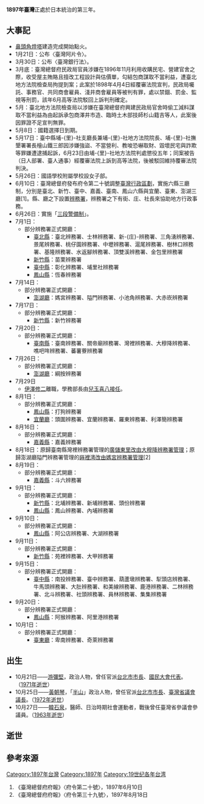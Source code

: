 **1897年臺灣**正處於日本統治的第三年。

## 大事記

  - [鼻頭角燈塔](../Page/鼻頭角燈塔.md "wikilink")建造完成開始點火。
  - 1月21日：公布〈臺灣阿片令〉。
  - 3月30日：公布〈臺灣銀行法〉。
  - 3月底：臺灣總督府民政局官員涉嫌在1896年11月利用收購民宅、營建官舍之際，收受屋主賄賂且擅改工程設計與估價單，勾結包商謀取不當利益，遭臺北地方法院檢查局拘提到案；此案於1898年4月4日經覆審法院宣判，民政局囑託、事務官、共同商會雇員、淺井商會雇員等被判有罪，處以禁錮、罰金、監視等刑罰，該年6月高等法院駁回上訴判刑確定。
  - 5月：臺北地方法院檢查局以涉嫌在臺灣總督府興建民政局官舍時偷工減料謀取不當利益為由起訴承包商澤井市造、臨時土木部技師杉山籍吉等人，此案後因罪證不足宣判無罪。
  - 5月8日：國籍選擇日到期。
  - 5月17日：臺中縣埔-{里}-社支廳長兼埔-{里}-社地方法院院長、埔-{里}-社撫墾署署長檜山鐵三郎因涉嫌強盜、不當營利、教唆恐嚇取財、毀壞民宅與詐欺等罪嫌遭逮捕起訴，6月23日由埔-{里}-社地方法院判處懲役五年；同案被告（日人部署、臺人通事）經覆審法院上訴到高等法院，後被駁回維持覆審法院判決。
  - 5月26日：國語學校附屬學校設女子部。
  - 6月10日：臺灣總督府發布府令第二十號調整[臺灣行政區劃](../Page/臺灣日治時期行政區劃.md "wikilink")，實施六縣三廳制，分別是臺北、新竹、臺中、嘉義、臺南、鳳山六縣與宜蘭、臺東、澎湖三廳\[1\]。縣、廳之下設置[辨務署](../Page/辨務署.md "wikilink")，辨務署之下有街、庄、社長來協助地方行政事務。
  - 6月26日：實施「[三段警備制](https://zh.wikipedia.org/wiki/三段警備制 "wikilink")」。
  - 7月1日：
      - 部分辨務署正式開廳：
          - [臺北縣](../Page/臺北縣_\(日治時期\).md "wikilink")：臺北辨務署、士林辨務署、新-{庄}-辨務署、三角湧辨務署、景尾辨務署、桃仔園辨務署、中壢辨務署、滬尾辨務署、樹林口辨務署、基隆辨務署、水返腳辨務署、頂雙溪辨務署、金包里辨務署
          - [新竹縣](https://zh.wikipedia.org/wiki/新竹縣_\(日治時期\) "wikilink")：苗栗辨務署
          - [臺中縣](../Page/臺中縣_\(日治時期\).md "wikilink")：彰化辨務署、埔里社辨務署
          - [鳳山縣](https://zh.wikipedia.org/wiki/鳳山縣_\(日治時期\) "wikilink")：恆春辨務署
  - 7月14日：
      - 部分辨務署正式開廳：
          - [澎湖廳](../Page/澎湖廳.md "wikilink")：媽宮辨務署、隘門辨務署、小池角辨務署、大赤崁辨務署
  - 7月17日：
      - 部分辨務署正式開廳：
          - [新竹縣](https://zh.wikipedia.org/wiki/新竹縣_\(日治時期\) "wikilink")：新竹辨務署
  - 7月20日：
      - 部分辨務署正式開廳：
          - [臺南縣](../Page/臺南縣_\(日治時期\).md "wikilink")：臺南辨務署、關帝廟辨務署、灣裡辨務署、大穆降辨務署、噍吧哖辨務署、蕃薯藔辨務署
  - 7月26日：
      - 部分辨務署正式開廳：
          - [澎湖廳](../Page/澎湖廳.md "wikilink")：綱按辨務署
  - 7月29日
      - [伊澤修二](../Page/伊澤修二.md "wikilink")離職，學務部長由[兒玉喜八接任](https://zh.wikipedia.org/wiki/兒玉喜八 "wikilink")。
  - 8月1日：
      - 部分辨務署正式開廳：
          - [鳳山縣](https://zh.wikipedia.org/wiki/鳳山縣_\(日治時期\) "wikilink")：打狗辨務署
          - [宜蘭廳](../Page/宜蘭廳.md "wikilink")：頭圍辨務署、宜蘭辨務署、羅東辨務署、利澤簡辨務署
  - 8月16日：
      - 部分辨務署正式開廳：
          - [嘉義縣](../Page/嘉義縣_\(日治時期\).md "wikilink")：嘉義辨務署
  - 8月18日：原歸臺南縣灣裡辨務署管理的[廣儲東里改由大穆降辨務署管理](https://zh.wikipedia.org/wiki/廣儲東里 "wikilink")；原歸澎湖廳隘門辨務署管理的[嵵裡澚改由媽宮辨務署管理](https://zh.wikipedia.org/wiki/嵵裡澚 "wikilink")\[2\]
  - 8月19日：
      - 部分辨務署正式開廳：
          - [嘉義縣](../Page/嘉義縣_\(日治時期\).md "wikilink")：斗六辨務署
  - 9月1日：
      - 部分辨務署正式開廳：
          - [新竹縣](https://zh.wikipedia.org/wiki/新竹縣_\(日治時期\) "wikilink")：北埔辨務署、新埔辨務署、頭份辨務署
          - [鳳山縣](https://zh.wikipedia.org/wiki/鳳山縣_\(日治時期\) "wikilink")：鳳山辨務署、內埔辨務署
  - 9月10日：
      - 部分辨務署正式開廳：
          - [鳳山縣](https://zh.wikipedia.org/wiki/鳳山縣_\(日治時期\) "wikilink")：阿公店辨務署、大湖辨務署
  - 9月11日：
      - 部分辨務署正式開廳：
          - [新竹縣](https://zh.wikipedia.org/wiki/新竹縣_\(日治時期\) "wikilink")：苑裡辨務署、大甲辨務署
  - 9月15日：
      - 部分辨務署正式開廳：
          - [臺中縣](../Page/臺中縣_\(日治時期\).md "wikilink")：南投辨務署、臺中辨務署、葫蘆墩辨務署、犁頭店辨務署、牛馬頭辨務署、大肚辨務署、和美線辨務署、鹿港辨務署、二林辨務署、北斗辨務署、社頭辨務署、員林辨務署、集集辨務署
  - 9月20日：
      - 部分辨務署正式開廳：
          - [鳳山縣](https://zh.wikipedia.org/wiki/鳳山縣_\(日治時期\) "wikilink")：阿猴辨務署、阿里港辨務署
  - 10月1日：
      - 部分辨務署正式開廳：
          - [臺東廳](https://zh.wikipedia.org/wiki/臺東廳 "wikilink")：卑南辨務署、奇萊辨務署

## 出生

  - 10月21日——[游彌堅](../Page/游彌堅.md "wikilink")，政治人物，曾任官派[台北市市長](https://zh.wikipedia.org/wiki/台北市 "wikilink")、[國民大會代表](https://zh.wikipedia.org/wiki/國民大會 "wikilink")。（[1971年逝世](https://zh.wikipedia.org/wiki/1971年臺灣 "wikilink")）
  - 10月25日——[黃朝琴](../Page/黃朝琴.md "wikilink")，「[半山](https://zh.wikipedia.org/wiki/半山 "wikilink")」政治人物，曾任官派[台北市市長](https://zh.wikipedia.org/wiki/台北市 "wikilink")、[臺灣省議會議長](https://zh.wikipedia.org/wiki/臺灣省議會 "wikilink")。（[1972年逝世](../Page/1972年臺灣.md "wikilink")）
  - 10月27日——[韓石泉](../Page/韓石泉.md "wikilink")，醫師、日治時期社會運動者，戰後曾任臺灣省參議會參議員。（[1963年逝世](../Page/1963年臺灣.md "wikilink")）

## 逝世

## 參考來源

[Category:1897年台灣](https://zh.wikipedia.org/wiki/Category:1897年台灣 "wikilink")
[Category:1897年](https://zh.wikipedia.org/wiki/Category:1897年 "wikilink")
[Category:19世纪各年台湾](https://zh.wikipedia.org/wiki/Category:19世纪各年台湾 "wikilink")

1.  《臺灣總督府府報》〈府令第二十號〉，1897年6月10日
2.  《臺灣總督府府報》〈府令第三十九號〉，1897年8月18日